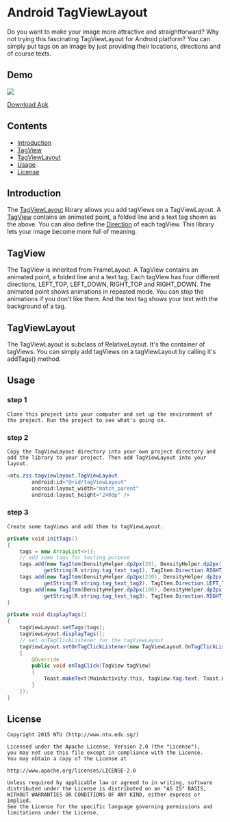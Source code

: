 # Android TagViewLayout

Do you want to make your image more attractive and straightforward? Why not trying this fascinating TagViewLayout for Android platform? You can simply put tags on an image by just providing their locations, directions and of course texts.

## Demo
![](http://ww4.sinaimg.cn/mw690/b3ae288bgw1eww3nx49d7g20as0j6npd.gif)

[Download Apk](https://github.com/ZhouShengsheng/AndroidTagViewLayout/blob/master/app/build/outputs/apk/app-debug.apk?raw=true)

## Contents
- [Introduction](#introduction)
- [TagView](#tagView)
- [TagViewLayout](#tagViewLayout)
- [Usage](#usage)
- [License](#license)

## Introduction
The [TagViewLayout](#tagViewLayout) library allows you add tagViews on a TagViewLayout. A [TagView](#tagView) contains an animated point, a folded line and a text tag shown as the above. You can also define the [Direction](#direction) of each tagView. This library lets your image become more full of meaning.

## TagView
The TagView is inherited from FrameLayout. A TagView contains an animated point, a folded line and a text tag. Each tagView has four different directions, LEFT_TOP, LEFT_DOWN, RIGHT_TOP and RIGHT_DOWN. The animated point shows animations in repeated mode. You can stop the animations if you don't like them. And the text tag shows your text with the background of a tag.

## TagViewLayout
The TagViewLayout is subclass of RelativeLayout. It's the container of tagViews. You can simply add tagViews on a tagViewLayout by calling it's addTags() method.

## Usage
### step 1
    Clone this project into your computer and set up the environment of the project. Run the project to see what's going on.
### step 2
    Copy the TagViewLayout directory into your own project directory and add the library to your project. Then add TagViewLayout into your layout.
```java
<ntu.zss.tagviewlayout.TagViewLayout
        android:id="@+id/tagViewLayout"
        android:layout_width="match_parent"
        android:layout_height="240dp" />
```  
### step 3
    Create some tagViews and add them to tagViewLayout.
```java
private void initTags()
{
    tags = new ArrayList<>();
    // add some tags for testing purpose
    tags.add(new TagItem(DensityHelper.dp2px(28), DensityHelper.dp2px(162),
            getString(R.string.tag_text_tag1), TagItem.Direction.RIGHT_TOP));
    tags.add(new TagItem(DensityHelper.dp2px(230), DensityHelper.dp2px(50),
            getString(R.string.tag_text_tag2), TagItem.Direction.LEFT_TOP));
    tags.add(new TagItem(DensityHelper.dp2px(180), DensityHelper.dp2px(160),
            getString(R.string.tag_text_tag3), TagItem.Direction.RIGHT_BOTTOM));
}

private void displayTags()
{
    tagViewLayout.setTags(tags);
    tagViewLayout.displayTags();
    // set onTagClickListener for the tagViewLayout
    tagViewLayout.setOnTagClickListener(new TagViewLayout.OnTagClickListener()
    {
        @Override
        public void onTagClick(TagView tagView)
        {
            Toast.makeText(MainActivity.this, tagView.tag.text, Toast.LENGTH_SHORT).show();
        }
    });
}
```  

## License
    Copyright 2015 NTU (http://www.ntu.edu.sg/)

    Licensed under the Apache License, Version 2.0 (the "License");
    you may not use this file except in compliance with the License.
    You may obtain a copy of the License at

    http://www.apache.org/licenses/LICENSE-2.0

    Unless required by applicable law or agreed to in writing, software
    distributed under the License is distributed on an "AS IS" BASIS,
    WITHOUT WARRANTIES OR CONDITIONS OF ANY KIND, either express or implied.
    See the License for the specific language governing permissions and
    limitations under the License.